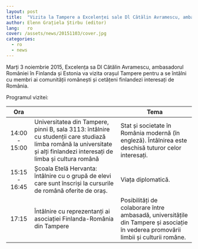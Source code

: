 ```yaml
---
layout: post
title:  "Vizita la Tampere a Excelenței sale Dl Cătălin Avramescu, ambasadorul României în Finlanda și Estonia"
author: Elenn Grațiela Știrbu (editor)
lang:   ro
cover: /assets/news/20151103/cover.jpg
categories:
  - ro
  - news
---
```


Marți 3 noiembrie 2015, Excelența sa Dl Cătălin Avramescu, ambasadorul României în Finlanda și Estonia va vizita orașul Tampere pentru a se întâlni cu membri ai comunității românești și cetățeni finlandezi interesați de România.

Programul vizitei:

Ora |  | Tema
:---: | --- | ---
14:00 - 15:00 | Universitatea din Tampere, pinni B, sala 3113: întâlnire cu studenții care studiază limba română la universitate și alți finlandezi interesați de limba și cultura română | Stat și societate în România modernă (în engleză). Întâlnirea este deschisă tuturor celor interesați.
15:15 - 16:45 | Școala Etelä Hervanta: întâlnire cu o grupă de elevi care sunt înscriși la cursurile de română oferite de oraș. | Viața diplomatică.
17:15 | Întâlnire cu reprezentanți ai asociației Finlanda-România din Tampere | Posibilități de colaborare între ambasadă, universitățile din Tampere și asociație în vederea promovării limbii și culturii române.
